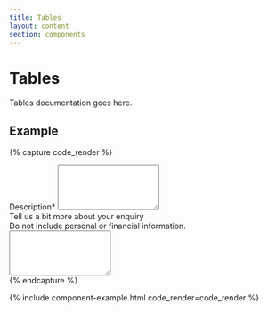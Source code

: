 ```yaml
---
title: Tables
layout: content
section: components
---
```


# Tables

Tables documentation goes here.

## Example

{% capture code_render %}
<div class="form-group mb-4">
  <label for="exampleFormControlTextarea1" class="form-label">Description<span>*</span></label>
  <textarea class="form-control" id="exampleFormControlTextarea1" rows="5"></textarea>
</div>

<div class="form-group">
  <label for="exampleFormControlTextarea1" class="form-label">Tell us a bit more about your enquiry</label>
  <div id="passwordHelpBlock" class="form-text">
    Do not include personal or financial information.
  </div>
  <textarea class="form-control" id="exampleFormControlTextarea1" rows="5"></textarea>
</div>
{% endcapture %}

{% include component-example.html code_render=code_render %}